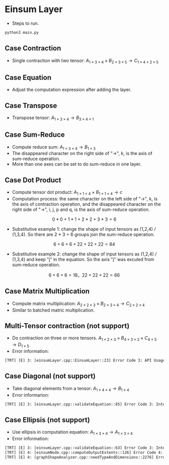 # Einsum Layer

+ Steps to run.

```bash
python3 main.py
```

## Case Contraction

+ Single contraction with two tensor: $A_{1 \times 3 \times 4} \times B_{2 \times 3 \times 5} \rightarrow C_{1 \times 4 \times 2 \times 5}$

## Case Equation

+ Adjust the computation expression after adding the layer.

## Case Transpose

+ Transpose tensor: $A_{1 \times 3 \times 4} \rightarrow B_{3 \times 4 \times 1}$

## Case Sum-Reduce

+ Compute reduce sum: $A_{1 \times 3 \times 4} \rightarrow B_{1 \times 3}$
+ The disappeared character on the right side of "->", k, is the axis of sum-reduce operation.
+ More than one axes can be set to do sum-reduce in one layer.

## Case Dot Product

+ Compute tensor dot product: $A_{1 \times 1 \times 4} \times B_{1 \times 1 \times 4} \rightarrow c$
+ Computation process: the same character on the left side of "->", k, is the axis of contraction operation, and the disappeared character on the right side of "->", i, j, p and q, is the axis of sum-reduce operation.

$$
0 * 0 + 1 * 1 + 2 * 2 + 3 * 3 = 6
$$

+ Substitutive example 1: change the shape of input tensors as (1,2,4) / (1,3,4). So there are 2 * 3 =  6 groups join the sum-reduce operation.

$$
6 + 6 + 6 + 22 + 22 + 22 = 84
$$

+ Substitutive example 2: change the shape of input tensors as (1,2,4) / (1,3,4) and keep "j" in the equation. So the axis "j" was exculed from sum-reduce operation.

$$
6 + 6 + 6 = 18，22 + 22 + 22 = 66
$$

## Case Matrix Multiplication

+ Compute matrix multiplication: $A_{2 \times 2 \times 3} \times B_{2 \times 3 \times 4} \rightarrow C_{2 \times 2 \times 4}$
+ Similar to batched matric multiplication.

## Multi-Tensor contraction (not support)

+ Do contraction on three or more tensors. $A_{1 \times 2 \times 3} \times B_{4 \times 3 \times 2} \times C_{4 \times 5} \rightarrow D_{1 \times 5}$
+ Error information:

```txt
[TRT] [E] 3: [einsumLayer.cpp::EinsumLayer::23] Error Code 3: API Usage Error (Parameter check failed at: optimizer/api/layers/einsumLayer.cpp::EinsumLayer::23, condition: nbInputs > 0 && nbInputs <= kMAX_EINSUM_NB_INPUTS : einsum does not support more than two inputs.)
```

## Case Diagonal (not support)

+ Take diagonal elements from a tensor: $A_{1 \times 4 \times 4} \rightarrow B_{1 \times 4}$
+ Error informarion:

```txt
[TRT] [E] 3: [einsumLayer.cpp::validateEquation::85] Error Code 3: Internal Error ((Unnamed Layer* 0) [Einsum]: Diagonal operations are not permitted in Einsum equation)
```

## Case Ellipsis (not support)

+ Use ellipsis in computation equation: $A_{1 \times 3 \times 4} \rightarrow A_{1 \times 3 \times 4}$
+ Error information:

```txt
[TRT] [E] 3: [einsumLayer.cpp::validateEquation::63] Error Code 3: Internal Error ((Unnamed Layer* 0) [Einsum]: ellipsis is not permitted in Einsum equation)
[TRT] [E] 4: [einsumNode.cpp::computeOutputExtents::126] Error Code 4: Internal Error ((Unnamed Layer* 0) [Einsum]: number of subscripts for input operand 0 in the equation is not equal to the rank of corresponding input tensor)
[TRT] [E] 4: [graphShapeAnalyzer.cpp::needTypeAndDimensions::2276] Error Code 4: Internal Error ((Unnamed Layer* 0) [Einsum]: output shape can not be computed)
```
